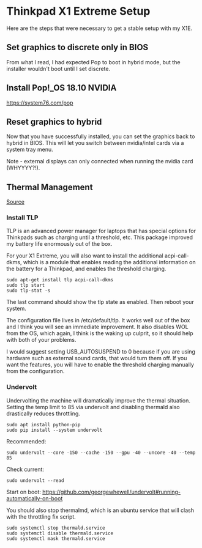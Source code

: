 Thinkpad X1 Extreme Setup
=========================

Here are the steps that were necessary to get a stable setup with my X1E.

## Set graphics to discrete only in BIOS

From what I read, I had expected Pop to boot in hybrid mode, but the installer wouldn't boot until I set discrete.

## Install Pop!_OS 18.10 NVIDIA

https://system76.com/pop

## Reset graphics to hybrid

Now that you have successfully installed, you can set the graphics back to hybrid in BIOS. This will let you switch between nvidia/intel cards via a system tray menu.

Note - external displays can only connected when running the nvidia card (WHYYYY?!).

## Thermal Management

[Source](https://old.reddit.com/r/thinkpad/comments/9xye6l/thinkpad_x1_extreme_running_kubuntu_ubuntu_1804/)

### Install TLP

TLP is an advanced power manager for laptops that has special options for Thinkpads such as charging until a threshold, etc. This package improved my battery life enormously out of the box.

For your X1 Extreme, you will also want to install the additional acpi-call-dkms, which is a module that enables reading the additional information on the battery for a Thinkpad, and enables the threshold charging.

```
sudo apt-get install tlp acpi-call-dkms
sudo tlp start
sudo tlp-stat -s
```

The last command should show the tlp state as enabled. Then reboot your system.

The configuration file lives in /etc/default/tlp. It works well out of the box and I think you will see an immediate improvement. It also disables WOL from the OS, which again, I think is the waking up culprit, so it should help with both of your problems.

I would suggest setting USB_AUTOSUSPEND to 0 because if you are using hardware such as external sound cards, that would turn them off. If you want the features, you will have to enable the threshold charging manually from the configuration.

### Undervolt

Undervolting the machine will dramatically improve the thermal situation. Setting the temp limit to 85 via undervolt and disabling thermald also drastically reduces throttling.

```
sudo apt install python-pip
sudo pip install --system undervolt
```

Recommended:

```
sudo undervolt --core -150 --cache -150 --gpu -40 --uncore -40 --temp 85
```

Check current:
```
sudo undervolt --read
```

Start on boot:
https://github.com/georgewhewell/undervolt#running-automatically-on-boot

You should also stop thermalmd, which is an ubuntu service that will clash with the throttling fix script.

```
sudo systemctl stop thermald.service
sudo systemctl disable thermald.service
sudo systemctl mask thermald.service
```
